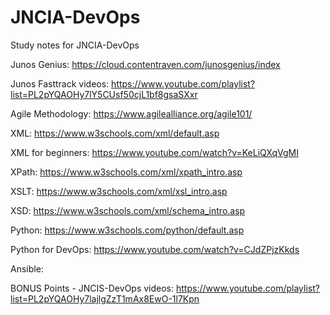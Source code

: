 # JNCIA-DevOps
Study notes for JNCIA-DevOps 

Junos Genius:
https://cloud.contentraven.com/junosgenius/index

Junos Fasttrack videos:
https://www.youtube.com/playlist?list=PL2pYQAOHy7lY5CUsf50cjL1bf8gsaSXxr

Agile Methodology:
https://www.agilealliance.org/agile101/

XML:
https://www.w3schools.com/xml/default.asp

XML for beginners:
https://www.youtube.com/watch?v=KeLiQXqVgMI

XPath:
https://www.w3schools.com/xml/xpath_intro.asp

XSLT:
https://www.w3schools.com/xml/xsl_intro.asp

XSD:
https://www.w3schools.com/xml/schema_intro.asp

Python:
https://www.w3schools.com/python/default.asp

Python for DevOps:
https://www.youtube.com/watch?v=CJdZPjzKkds

Ansible:


BONUS Points - JNCIS-DevOps videos:
https://www.youtube.com/playlist?list=PL2pYQAOHy7lajlgZzT1mAx8EwO-1l7Kpn
